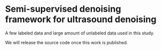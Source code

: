 # Semi-supervised denoising framework for ultrasound denoising
A few labeled data and large amount of unlabeled data used in this study.

We will release the source code once this work is published.
